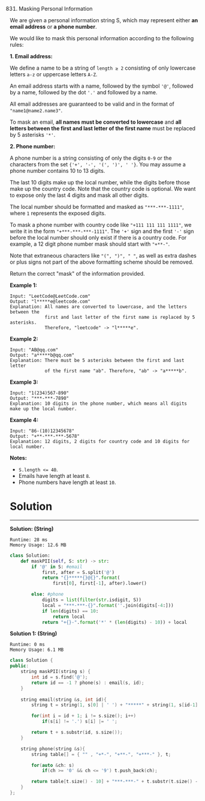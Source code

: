 831. Masking Personal Information

We are given a personal information string S, which may represent either **an email address** or **a phone number**.

We would like to mask this personal information according to the following rules:

**1. Email address:**

We define a name to be a string of `length ≥ 2` consisting of only lowercase letters `a-z` or uppercase letters `A-Z`.

An email address starts with a name, followed by the symbol `'@'`, followed by a name, followed by the dot `'.'` and followed by a name. 

All email addresses are guaranteed to be valid and in the format of `"name1@name2.name3"`.

To mask an email, **all names must be converted to lowercase** and **all letters between the first and last letter of the first name** must be replaced by 5 asterisks `'*'`.

**2. Phone number:**

A phone number is a string consisting of only the digits `0-9` or the characters from the set `{'+', '-', '(', ')', ' '}`. You may assume a phone number contains 10 to 13 digits.

The last 10 digits make up the local number, while the digits before those make up the country code. Note that the country code is optional. We want to expose only the last 4 digits and mask all other digits.

The local number should be formatted and masked as `"***-***-1111"`, where `1` represents the exposed digits.

To mask a phone number with country code like `"+111 111 111 1111"`, we write it in the form `"+***-***-***-1111"`.  The `'+'` sign and the first `'-'` sign before the local number should only exist if there is a country code.  For example, a 12 digit phone number mask should start with `"+**-"`.

Note that extraneous characters like `"(", ")", " "`, as well as extra dashes or plus signs not part of the above formatting scheme should be removed.

 

Return the correct "mask" of the information provided.

**Example 1:**
```
Input: "LeetCode@LeetCode.com"
Output: "l*****e@leetcode.com"
Explanation: All names are converted to lowercase, and the letters between the
             first and last letter of the first name is replaced by 5 asterisks.
             Therefore, "leetcode" -> "l*****e".
```

**Example 2:**
```
Input: "AB@qq.com"
Output: "a*****b@qq.com"
Explanation: There must be 5 asterisks between the first and last letter 
             of the first name "ab". Therefore, "ab" -> "a*****b".
```

**Example 3:**
```
Input: "1(234)567-890"
Output: "***-***-7890"
Explanation: 10 digits in the phone number, which means all digits make up the local number.
```

**Example 4:**
```
Input: "86-(10)12345678"
Output: "+**-***-***-5678"
Explanation: 12 digits, 2 digits for country code and 10 digits for local number. 
```

**Notes:**

* `S.length <= 40`.
* Emails have length at least `8`.
* Phone numbers have length at least `10`.

# Solution
---
**Solution: (String)**
```
Runtime: 28 ms
Memory Usage: 12.6 MB
```
```python
class Solution:
    def maskPII(self, S: str) -> str:
        if '@' in S: #email
            first, after = S.split('@')
            return "{}*****{}@{}".format(
                first[0], first[-1], after).lower()

        else: #phone
            digits = list(filter(str.isdigit, S))
            local = "***-***-{}".format(''.join(digits[-4:]))
            if len(digits) == 10:
                return local
            return "+{}-".format('*' * (len(digits) - 10)) + local
```

**Solution 1: (String)**
```
Runtime: 0 ms
Memory Usage: 6.1 MB
```
```c++
class Solution {
public:
    string maskPII(string s) {
        int id = s.find('@'); 
        return id == -1 ? phone(s) : email(s, id);
    }
    
    string email(string &s, int id){
        string t = string(1, s[0] | ' ') + "*****" + string(1, s[id-1] | ' ');

        for(int i = id + 1; i != s.size(); i++) 
            if(s[i] != '.') s[i] |= ' ';

        return t + s.substr(id, s.size());
    }

    string phone(string &s){
        string table[] = { "" , "+*-", "+**-", "+***-" }, t;

        for(auto &ch: s)
            if(ch >= '0' && ch <= '9') t.push_back(ch);

        return table[t.size() - 10] + "***-***-" + t.substr(t.size() - 4, 4);
    }
};
```
